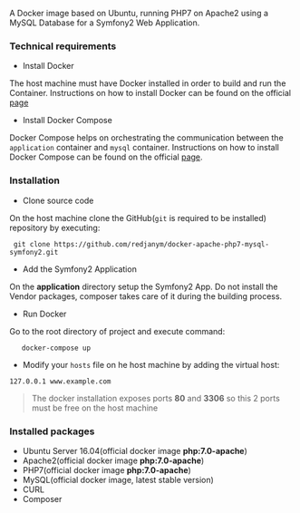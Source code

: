 A Docker image based on Ubuntu, running PHP7 on Apache2 using a MySQL Database for a Symfony2 Web Application.

### Technical requirements  
 - Install Docker
 
The host machine must have Docker installed in order to build and run the Container.
Instructions on how to install Docker can be found on the official [page](https://docs.docker.com/engine/installation/)
 - Install Docker Compose
 
Docker Compose helps on orchestrating the communication between the `application` container and `mysql` container.
Instructions on how to install Docker Compose can be found on the official [page](https://docs.docker.com/compose/install/).
 
### Installation
 
 - Clone source code
 
 On the host machine clone the GitHub(`git` is required to be installed) repository by executing:
 
 ```
  git clone https://github.com/redjanym/docker-apache-php7-mysql-symfony2.git
 ```
 
 - Add the Symfony2 Application
 
 On the **application** directory setup the Symfony2 App. Do not install the Vendor packages, composer takes care of it during the building process.
 
 
 - Run Docker
 
 Go to the root directory of project and execute command:
 
 ``` 
    docker-compose up
 ``` 
 - Modify your `hosts` file on he host machine by adding the virtual host:
 
 ```
 127.0.0.1 www.example.com
 ```

> The docker installation exposes ports **80** and **3306** so this 2 ports must be free on the host machine

### Installed packages

- Ubuntu Server 16.04(official docker image **php:7.0-apache**)
- Apache2(official docker image **php:7.0-apache**)
- PHP7(official docker image **php:7.0-apache**)
- MySQL(official docker image, latest stable version)
- CURL
- Composer

